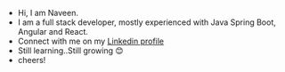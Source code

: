 <!---
NaveenJoyGit/NaveenJoyGit is a ✨ special ✨ repository because its `README.md` (this file) appears on your GitHub profile.
You can click the Preview link to take a look at your changes.
--->

- Hi, I am Naveen.
- I am a full stack developer, mostly experienced with Java Spring Boot, Angular and React.
- Connect with me on my [Linkedin profile](https://www.linkedin.com/in/naveen-joy-1a7a41183/)
- Still learning..Still growing 😊
- cheers!
